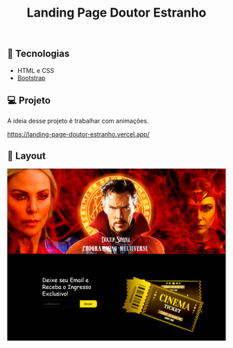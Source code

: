 <h1 align="center"> Landing Page Doutor Estranho </h1>

<br>

## 🚀 Tecnologias

- HTML e CSS
- [Bootstrap](https://getbootstrap.com/)

## 💻 Projeto

A ideia desse projeto é trabalhar com animações.

https://landing-page-doutor-estranho.vercel.app/

## 🔖 Layout

![Landing Page Doutor Estranho](/assets/images/landing-Page-doutor-estranho.png "Landing Page Doutor Estranho")
